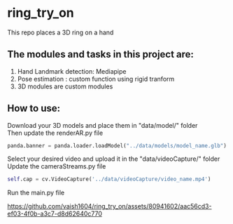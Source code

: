 # ring_try_on
This repo places a 3D ring on a hand 



      
## The modules and tasks in this project are:     
1. Hand Landmark detection:  Mediapipe
2. Pose estimation : custom function using rigid tranform
3. 3D modules are custom modules

## How to use:
Download your 3D models and place them in "data/model/" folder     
Then update the renderAR.py file    
```python
panda.banner = panda.loader.loadModel("../data/models/model_name.glb")
```
Select your desired video and upload it in the "data/videoCapture/" folder     
Update the cameraStreams.py file
```python
self.cap = cv.VideoCapture('../data/videoCapture/video_name.mp4')
```

Run the main.py file


https://github.com/vaish1604/ring_try_on/assets/80941602/aac56cd3-ef03-4f0b-a3c7-d8d62640c770

